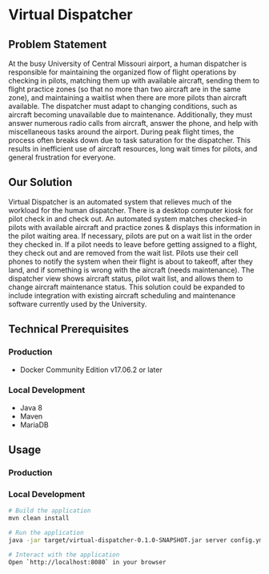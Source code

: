 # Virtual Dispatcher

## Problem Statement

At the busy University of Central Missouri airport, a human dispatcher is responsible for maintaining the organized flow of flight
operations by checking in pilots, matching them up with available aircraft, sending them to flight practice zones (so that no more than two
aircraft are in the same zone), and maintaining a waitlist when there are more pilots than aircraft available. The dispatcher must adapt to
changing conditions, such as aircraft becoming unavailable due to maintenance. Additionally, they must answer numerous radio calls from
aircraft, answer the phone, and help with miscellaneous tasks around the airport. During peak flight times, the process often breaks down
due to task saturation for the dispatcher. This results in inefficient use of aircraft resources, long wait times for pilots, and general 
frustration for everyone.

## Our Solution

Virtual Dispatcher is an automated system that relieves much of the workload for the human dispatcher. There is a desktop computer kiosk
for pilot check in and check out. An automated system matches checked-in pilots with available aircraft and practice zones & displays this
information in the pilot waiting area. If necessary, pilots are put on a wait list in the order they checked in. If a pilot needs to leave
before getting assigned to a flight, they check out and are removed from the wait list. Pilots use their cell phones to notify the system
when their flight is about to takeoff, after they land, and if something is wrong with the aircraft (needs maintenance). The dispatcher
view shows aircraft status, pilot wait list, and allows them to change aircraft maintenance status. This solution could be expanded to
include integration with existing aircraft scheduling and maintenance software currently used by the University.

## Technical Prerequisites

### Production
* Docker Community Edition v17.06.2 or later

### Local Development
* Java 8
* Maven
* MariaDB

## Usage

### Production

### Local Development

``` bash
# Build the application
mvn clean install

# Run the application
java -jar target/virtual-dispatcher-0.1.0-SNAPSHOT.jar server config.yml

# Interact with the application
Open `http://localhost:8080` in your browser
```
